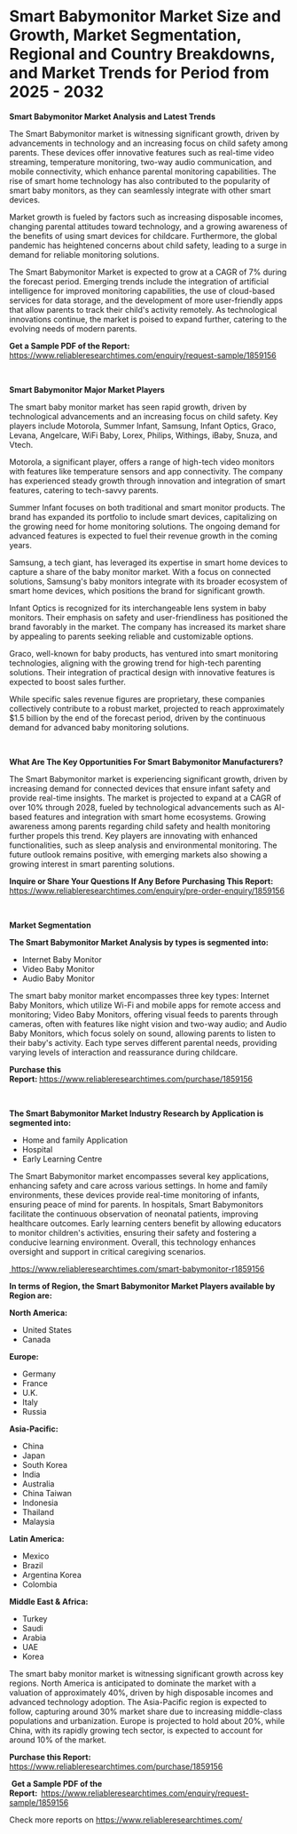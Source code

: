 <p><h1>Smart Babymonitor Market Size and Growth, Market Segmentation, Regional and Country Breakdowns, and Market Trends for Period from 2025 -  2032</h1></p><p><strong>Smart Babymonitor Market Analysis and Latest Trends</strong></p>
<p><p>The Smart Babymonitor market is witnessing significant growth, driven by advancements in technology and an increasing focus on child safety among parents. These devices offer innovative features such as real-time video streaming, temperature monitoring, two-way audio communication, and mobile connectivity, which enhance parental monitoring capabilities. The rise of smart home technology has also contributed to the popularity of smart baby monitors, as they can seamlessly integrate with other smart devices.</p><p>Market growth is fueled by factors such as increasing disposable incomes, changing parental attitudes toward technology, and a growing awareness of the benefits of using smart devices for childcare. Furthermore, the global pandemic has heightened concerns about child safety, leading to a surge in demand for reliable monitoring solutions. </p><p>The Smart Babymonitor Market is expected to grow at a CAGR of 7% during the forecast period. Emerging trends include the integration of artificial intelligence for improved monitoring capabilities, the use of cloud-based services for data storage, and the development of more user-friendly apps that allow parents to track their child's activity remotely. As technological innovations continue, the market is poised to expand further, catering to the evolving needs of modern parents.</p></p>
<p><strong>Get a Sample PDF of the Report:&nbsp;</strong> <a href="https://www.reliableresearchtimes.com/enquiry/request-sample/1859156?utm_campaign=2467&utm_medium=2&utm_source=Github&utm_content=ia&utm_term=03032025&utm_id=smart-babymonitor">https://www.reliableresearchtimes.com/enquiry/request-sample/1859156</a></p>
<p>&nbsp;</p>
<p><strong>Smart Babymonitor Major Market Players</strong></p>
<p><p>The smart baby monitor market has seen rapid growth, driven by technological advancements and an increasing focus on child safety. Key players include Motorola, Summer Infant, Samsung, Infant Optics, Graco, Levana, Angelcare, WiFi Baby, Lorex, Philips, Withings, iBaby, Snuza, and Vtech.</p><p>Motorola, a significant player, offers a range of high-tech video monitors with features like temperature sensors and app connectivity. The company has experienced steady growth through innovation and integration of smart features, catering to tech-savvy parents. </p><p>Summer Infant focuses on both traditional and smart monitor products. The brand has expanded its portfolio to include smart devices, capitalizing on the growing need for home monitoring solutions. The ongoing demand for advanced features is expected to fuel their revenue growth in the coming years.</p><p>Samsung, a tech giant, has leveraged its expertise in smart home devices to capture a share of the baby monitor market. With a focus on connected solutions, Samsung's baby monitors integrate with its broader ecosystem of smart home devices, which positions the brand for significant growth.</p><p>Infant Optics is recognized for its interchangeable lens system in baby monitors. Their emphasis on safety and user-friendliness has positioned the brand favorably in the market. The company has increased its market share by appealing to parents seeking reliable and customizable options.</p><p>Graco, well-known for baby products, has ventured into smart monitoring technologies, aligning with the growing trend for high-tech parenting solutions. Their integration of practical design with innovative features is expected to boost sales further.</p><p>While specific sales revenue figures are proprietary, these companies collectively contribute to a robust market, projected to reach approximately $1.5 billion by the end of the forecast period, driven by the continuous demand for advanced baby monitoring solutions.</p></p>
<p>&nbsp;</p>
<p><strong>What Are The Key Opportunities For Smart Babymonitor Manufacturers?</strong></p>
<p><p>The Smart Babymonitor market is experiencing significant growth, driven by increasing demand for connected devices that ensure infant safety and provide real-time insights. The market is projected to expand at a CAGR of over 10% through 2028, fueled by technological advancements such as AI-based features and integration with smart home ecosystems. Growing awareness among parents regarding child safety and health monitoring further propels this trend. Key players are innovating with enhanced functionalities, such as sleep analysis and environmental monitoring. The future outlook remains positive, with emerging markets also showing a growing interest in smart parenting solutions.</p></p>
<p><strong>Inquire or Share Your Questions If Any Before Purchasing This Report:</strong> <a href="https://www.reliableresearchtimes.com/enquiry/pre-order-enquiry/1859156?utm_campaign=2467&utm_medium=2&utm_source=Github&utm_content=ia&utm_term=03032025&utm_id=smart-babymonitor">https://www.reliableresearchtimes.com/enquiry/pre-order-enquiry/1859156</a></p>
<p>&nbsp;</p>
<p><strong>Market Segmentation</strong></p>
<p><strong>The Smart Babymonitor Market Analysis by types is segmented into:</strong></p>
<p><ul><li>Internet Baby Monitor</li><li>Video Baby Monitor</li><li>Audio Baby Monitor</li></ul></p>
<p><p>The smart baby monitor market encompasses three key types: Internet Baby Monitors, which utilize Wi-Fi and mobile apps for remote access and monitoring; Video Baby Monitors, offering visual feeds to parents through cameras, often with features like night vision and two-way audio; and Audio Baby Monitors, which focus solely on sound, allowing parents to listen to their baby's activity. Each type serves different parental needs, providing varying levels of interaction and reassurance during childcare.</p></p>
<p><strong>Purchase this Report:&nbsp;</strong><a href="https://www.reliableresearchtimes.com/purchase/1859156?utm_campaign=2467&utm_medium=2&utm_source=Github&utm_content=ia&utm_term=03032025&utm_id=smart-babymonitor">https://www.reliableresearchtimes.com/purchase/1859156</a></p>
<p>&nbsp;</p>
<p><strong>The Smart Babymonitor Market Industry Research by Application is segmented into:</strong></p>
<p><ul><li>Home and family Application</li><li>Hospital</li><li>Early Learning Centre</li></ul></p>
<p><p>The Smart Babymonitor market encompasses several key applications, enhancing safety and care across various settings. In home and family environments, these devices provide real-time monitoring of infants, ensuring peace of mind for parents. In hospitals, Smart Babymonitors facilitate the continuous observation of neonatal patients, improving healthcare outcomes. Early learning centers benefit by allowing educators to monitor children's activities, ensuring their safety and fostering a conducive learning environment. Overall, this technology enhances oversight and support in critical caregiving scenarios.</p></p>
<p><a href="https://www.reliableresearchtimes.com/smart-babymonitor-r1859156?utm_campaign=2467&utm_medium=2&utm_source=Github&utm_content=ia&utm_term=03032025&utm_id=smart-babymonitor">&nbsp;https://www.reliableresearchtimes.com/smart-babymonitor-r1859156</a></p>
<p><strong>In terms of Region, the Smart Babymonitor Market Players available by Region are:</strong></p>
<p>
    <p> <strong> North America: </strong>
        <ul>
            <li>United States</li>
            <li>Canada</li>
        </ul>
        </p> 
    <p> <strong> Europe: </strong>
        <ul>
            <li>Germany</li>
            <li>France</li>
            <li>U.K.</li>
            <li>Italy</li>
            <li>Russia</li>
        </ul>
        </p> 
    <p> <strong> Asia-Pacific: </strong>
        <ul>
            <li>China</li>
            <li>Japan</li>
            <li>South Korea</li>
            <li>India</li>
            <li>Australia</li>
            <li>China Taiwan</li>
            <li>Indonesia</li>
            <li>Thailand</li>
            <li>Malaysia</li>
        </ul>
        </p> 
    <p> <strong> Latin America: </strong>
        <ul>
            <li>Mexico</li>
            <li>Brazil</li>
            <li>Argentina Korea</li>
            <li>Colombia</li>
        </ul>
        </p> 
    <p> <strong> Middle East & Africa: </strong>
        <ul>
            <li>Turkey</li>
            <li>Saudi</li>
            <li>Arabia</li>
            <li>UAE</li>
            <li>Korea</li>
        </ul>
    </p>
    </p>
<p><p>The smart baby monitor market is witnessing significant growth across key regions. North America is anticipated to dominate the market with a valuation of approximately 40%, driven by high disposable incomes and advanced technology adoption. The Asia-Pacific region is expected to follow, capturing around 30% market share due to increasing middle-class populations and urbanization. Europe is projected to hold about 20%, while China, with its rapidly growing tech sector, is expected to account for around 10% of the market.</p></p>
<p><strong>Purchase this Report: </strong><a href="https://www.reliableresearchtimes.com/purchase/1859156?utm_campaign=2467&utm_medium=2&utm_source=Github&utm_content=ia&utm_term=03032025&utm_id=smart-babymonitor">https://www.reliableresearchtimes.com/purchase/1859156</a></p>
<p>&nbsp;<strong>Get a Sample PDF of the Report:&nbsp;&nbsp;</strong><a href="https://www.reliableresearchtimes.com/enquiry/request-sample/1859156?utm_campaign=2467&utm_medium=2&utm_source=Github&utm_content=ia&utm_term=03032025&utm_id=smart-babymonitor">https://www.reliableresearchtimes.com/enquiry/request-sample/1859156</a></p>
<p><strong></strong></p>
<p>Check more reports on <a href="https://www.reliableresearchtimes.com/?utm_campaign=2467&utm_medium=2&utm_source=Github&utm_content=ia&utm_term=03032025&utm_id=smart-babymonitor">https://www.reliableresearchtimes.com/</a></p>